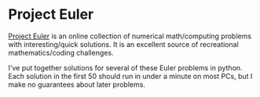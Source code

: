 # Project Euler
[Project Euler](https://projecteuler.net/archives) is an online collection of numerical math/computing problems with interesting/quick solutions. It is an excellent source of recreational mathematics/coding challenges. 

I've put together solutions for several of these Euler problems in python. Each solution in the first 50 should run in under a minute on most PCs, but I make no guarantees about later problems. 
 

